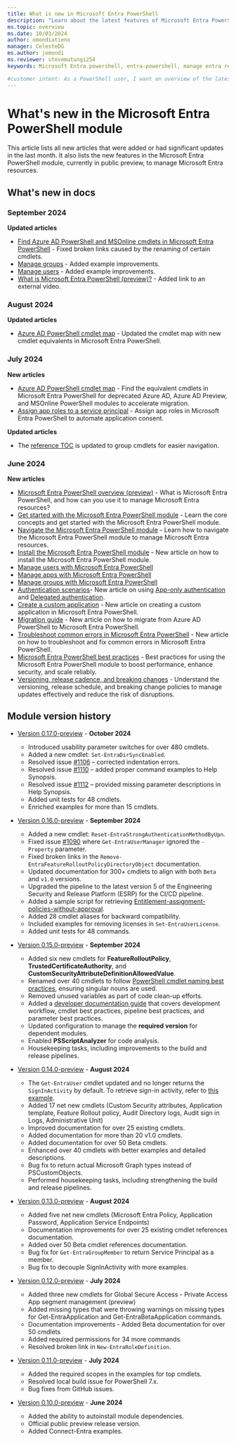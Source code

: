 ```yaml
---
title: What is new in Microsoft Entra PowerShell
description: "Learn about the latest features of Microsoft Entra PowerShell."
ms.topic: overview
ms.date: 10/03/2024
author: omondiatieno
manager: CelesteDG
ms.author: jomondi
ms.reviewer: stevemutungi254
keywords: Microsoft Entra powershell, entra-powershell, manage entra resources using powershell, entra powershell new features, what's new in entra powershell

#customer intent: As a PowerShell user, I want an overview of the latest features of Microsoft Entra PowerShell module.
---
```


# What's new in the Microsoft Entra PowerShell module

This article lists all new articles that were added or had significant updates in the last month. It also lists the new features in the Microsoft Entra PowerShell module, currently in public preview, to manage Microsoft Entra resources.

## What's new in docs

### September 2024

**Updated articles**

- [Find Azure AD PowerShell and MSOnline cmdlets in Microsoft Entra PowerShell](azuread-powershell-to-entra-powershell-mapping.md) - Fixed broken links caused by the renaming of certain cmdlets.
- [Manage groups](manage-groups.md) - Added example improvements.
- [Manage users](manage-user.md) - Added example improvements.
- [What is Microsoft Entra PowerShell (preview)?](overview.md) - Added link to an external video.

### August 2024

**Updated articles**

- [Azure AD  PowerShell cmdlet map][cmdlet-map] - Updated the cmdlet map with new cmdlet equivalents in Microsoft Entra PowerShell.

### July 2024

**New articles**

- [Azure AD  PowerShell cmdlet map][cmdlet-map] -  Find the equivalent cmdlets in Microsoft Entra PowerShell for deprecated Azure AD, Azure AD Preview, and MSOnline PowerShell modules to accelerate migration.
- [Assign app roles to a service principal][assign-app-roles] - Assign app roles in Microsoft Entra PowerShell to automate application consent.

**Updated articles**

- The [reference TOC](/powershell/module/microsoft.graph.entra) is updated to group cmdlets for easier navigation.

### June 2024

**New articles**

- [Microsoft Entra PowerShell overview (preview)](overview.md) - What is Microsoft Entra PowerShell, and how can you use it to manage Microsoft Entra resources?
- [Get started with the Microsoft Entra PowerShell module](quickstart-entra-powershell.md) - Learn the core concepts and get started with the Microsoft Entra PowerShell module.
- [Navigate the Microsoft Entra PowerShell module](navigate-entra-powershell.md) - Learn how to navigate the Microsoft Entra PowerShell module to manage Microsoft Entra resources.
- [Install the Microsoft Entra PowerShell module](installation.md) - New article on how to install the Microsoft Entra PowerShell module.
- [Manage users with Microsoft Entra PowerShell](manage-user.md)
- [Manage apps with Microsoft Entra PowerShell](manage-apps.md)  
- [Manage groups with Microsoft Entra PowerShell](manage-groups.md)
- [Authentication scenarios](authentication-scenarios.md)- New article on using [App-only authentication](app-only-access-auth.md) and [Delegated authentication](delegated-access-auth.md).
- [Create a custom application](create-custom-application.md) - New article on creating a custom application in Microsoft Entra PowerShell.
- [Migration guide](migration-guide.md) - New article on how to migrate from Azure AD PowerShell to Microsoft Entra PowerShell.
- [Troubleshoot common errors in Microsoft Entra PowerShell](troubleshooting.md) - New article on how to troubleshoot and fix common errors in Microsoft Entra PowerShell.
- [Microsoft Entra PowerShell best practices](entra-powershell-best-practices.md) - Best practices for using the Microsoft Entra PowerShell module to boost performance, enhance security, and scale reliably.
- [Versioning, release cadence, and breaking changes](entraps-versioning-release-cadence.md) - Understand the versioning, release schedule, and breaking change policies to manage updates effectively and reduce the risk of disruptions.

## Module version history

- [Version 0.17.0-preview][posh-0.17.0] - **October 2024**

  - Introduced usability parameter switches for over 480 cmdlets.
  - Added a new cmdlet: `Set-EntraDirSyncEnabled`.
  - Resolved issue [#1106](https://github.com/microsoftgraph/entra-powershell/issues/1106) – corrected indentation errors.
  - Resolved issue [#1110](https://github.com/microsoftgraph/entra-powershell/issues/1110) – added proper command examples to Help Synopsis.
  - Resolved issue [#1112](https://github.com/microsoftgraph/entra-powershell/issues/1112) – provided missing parameter descriptions in Help Synopsis.
  - Added unit tests for 48 cmdlets.
  - Enriched examples for more than 15 cmdlets.

- [Version 0.16.0-preview][posh-0.16.0] - **September 2024**

  - Added a new cmdlet: `Reset-EntraStrongAuthenticationMethodByUpn`.
  - Fixed issue [#1090](https://github.com/microsoftgraph/entra-powershell/issues/1090) where `Get-EntraUserManager` ignored the `-Property` parameter.
  - Fixed broken links in the `Remove-EntraFeatureRolloutPolicyDirectoryObject` documentation.
  - Updated documentation for 300+ cmdlets to align with both `Beta` and `v1.0` versions.
  - Upgraded the pipeline to the latest version 5 of the Engineering Security and Release Platform (ESRP) for the CI/CD pipeline.
  - Added a sample script for retrieving [Entitlement-assignment-policies-without-approval](https://github.com/microsoftgraph/entra-powershell/blob/main/samples/identify-assignment-policies-without-approval.ps1).
  - Added 28 cmdlet aliases for backward compatibility.
  - Included examples for removing licenses in `Set-EntraUserLicense`.
  - Added unit tests for 48 commands.

- [Version 0.15.0-preview][posh-0.15.0] - **September 2024**

  - Added six new cmdlets for **FeatureRolloutPolicy**, **TrustedCertificateAuthority**, and **CustomSecurityAttributeDefinitionAllowedValue**.
  - Renamed over 40 cmdlets to follow [PowerShell cmdlet naming best practices](/powershell/scripting/developer/cmdlet/strongly-encouraged-development-guidelines#use-a-specific-noun-for-a-cmdlet-name-sd01), ensuring singular nouns are used.
  - Removed unused variables as part of code clean-up efforts.
  - Added a [developer documentation guide](https://github.com/microsoftgraph/entra-powershell/tree/main/development-docs) that covers development workflow, cmdlet best practices, pipeline best practices, and parameter best practices.
  - Updated configuration to manage the **required version** for dependent modules.
  - Enabled **PSScriptAnalyzer** for code analysis.
  - Housekeeping tasks, including improvements to the build and release pipelines.

- [Version 0.14.0-preview][posh-0.14.0] - **August 2024**

  - The `Get-EntraUser` cmdlet updated and no longer returns the `SignInActivity` by default. To retrieve sign-in activity, refer to [this example](/powershell/module/microsoft.graph.entra/get-entrauser#example-6-get-signinactivity-of-a-user).
  - Added 17 net new cmdlets (Custom Security attributes, Application template, Feature Rollout policy, Audit Directory logs, Audit sign in Logs, Administrative Unit)
  - Improved documentation for over 25 existing cmdlets.
  - Added documentation for more than 20 v1.0 cmdlets.
  - Added documentation for over 50 Beta cmdlets.
  - Enhanced over 40 cmdlets with better examples and detailed descriptions.
  - Bug fix to return actual Microsoft Graph types instead of PSCustomObjects.
  - Performed housekeeping tasks, including strengthening the build and release pipelines.

- [Version 0.13.0-preview][posh-0.13.0] - **August 2024**

  - Added five net new cmdlets (Microsoft Entra Policy, Application Password, Application Service Endpoints)
  - Documentation improvements for over 25 existing cmdlet references documentation.
  - Added over 50 Beta cmdlet references documentation.
  - Bug fix for `Get-EntraGroupMember` to return Service Principal as a member.
  - Bug fix to decouple SignInActivity with more examples.

- [Version 0.12.0-preview][posh-0.12.0] - **July 2024**

  - Added three new cmdlets for Global Secure Access - Private Access App segment management (preview)
  - Added missing types that were throwing warnings on missing types for Get-EntraApplication and Get-EntraBetaApplication commands.
  - Documentation improvements - Added Beta documentation for over 50 cmdlets
  - Added required permissions for 34 more commands.
  - Resolved broken link in `New-EntraRoleDefinition`.

- [Version 0.11.0-preview][posh-0.11.0] - **July 2024**

  - Added the required scopes in the examples for top cmdlets.
  - Resolved local build issue for PowerShell 7.x.
  - Bug fixes from GitHub issues.

- [Version 0.10.0-preview][posh-0.10.0] - **June 2024**

  - Added the ability to autoinstall module dependencies.
  - Official public preview release version.
  - Added Connect-Entra examples.

[assign-app-roles]: create-assign-app-roles.md
[cmdlet-map]: azuread-powershell-to-entra-powershell-mapping.md
[posh-0.17.0]: https://www.powershellgallery.com/packages/Microsoft.Graph.Entra/0.17.0-preview
[posh-0.16.0]: https://www.powershellgallery.com/packages/Microsoft.Graph.Entra/0.16.0-preview
[posh-0.15.0]: https://www.powershellgallery.com/packages/Microsoft.Graph.Entra/0.15.0-preview
[posh-0.14.0]: https://www.powershellgallery.com/packages/Microsoft.Graph.Entra/0.14.0-preview
[posh-0.13.0]: https://www.powershellgallery.com/packages/Microsoft.Graph.Entra/0.13.0-preview
[posh-0.12.0]: https://www.powershellgallery.com/packages/Microsoft.Graph.Entra/0.12.0-preview
[posh-0.11.0]: https://www.powershellgallery.com/packages/Microsoft.Graph.Entra/0.11.0-preview
[posh-0.10.0]: https://www.powershellgallery.com/packages/Microsoft.Graph.Entra/0.10.0-preview
